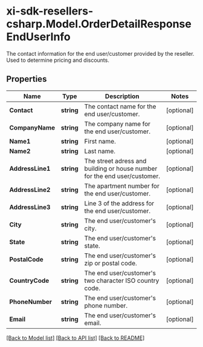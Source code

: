 # xi-sdk-resellers-csharp.Model.OrderDetailResponseEndUserInfo
The contact information for the end user/customer provided by the reseller. Used to determine pricing and discounts.

## Properties

Name | Type | Description | Notes
------------ | ------------- | ------------- | -------------
**Contact** | **string** | The contact name for the end user/customer. | [optional] 
**CompanyName** | **string** | The company name for the end user/customer. | [optional] 
**Name1** | **string** | First name. | [optional] 
**Name2** | **string** | Last name. | [optional] 
**AddressLine1** | **string** | The street adress and building or house number for the end user/customer. | [optional] 
**AddressLine2** | **string** | The apartment number for the end user/customer. | [optional] 
**AddressLine3** | **string** | Line 3 of the address for the end user/customer. | [optional] 
**City** | **string** | The end user/customer&#39;s city. | [optional] 
**State** | **string** | The end user/customer&#39;s state. | [optional] 
**PostalCode** | **string** | The end user/customer&#39;s zip or postal code. | [optional] 
**CountryCode** | **string** | The end user/customer&#39;s two character ISO country code. | [optional] 
**PhoneNumber** | **string** | The end user/customer&#39;s phone number. | [optional] 
**Email** | **string** | The end user/customer&#39;s email. | [optional] 

[[Back to Model list]](../README.md#documentation-for-models) [[Back to API list]](../README.md#documentation-for-api-endpoints) [[Back to README]](../README.md)

